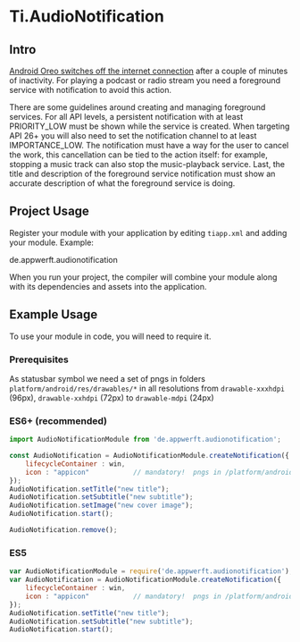 # Ti.AudioNotification

## Intro
[Android Oreo switches off the internet connection](https://developer.android.com/about/versions/oreo/background) after a couple of minutes of inactivity. For playing a podcast or radio stream you need a foreground service with notification to avoid this action.

There are some guidelines around creating and managing foreground services. For all API levels, a persistent notification with at least PRIORITY\_LOW must be shown while the service is created. When targeting API 26+ you will also need to set the notification channel to at least IMPORTANCE\_LOW. The notification must have a way for the user to cancel the work, this cancellation can be tied to the action itself: for example, stopping a music track can also stop the music-playback service. Last, the title and description of the foreground service notification must show an accurate description of what the foreground service is doing.



## Project Usage

Register your module with your application by editing `tiapp.xml` and adding your module.
Example:

<modules>
  <module version="1.0.0">de.appwerft.audionotification</module>
</modules>

When you run your project, the compiler will combine your module along with its dependencies
and assets into the application.

## Example Usage

To use your module in code, you will need to require it.

### Prerequisites
As statusbar symbol we need a set of pngs in folders `platform/android/res/drawables/*` in all resolutions from `drawable-xxxhdpi` (96px), `drawable-xxhdpi` (72px) to `drawable-mdpi` (24px)


### ES6+ (recommended)

```javascript
import AudioNotificationModule from 'de.appwerft.audionotification';

const AudioNotification = AudioNotificationModule.createNotification({
	lifecycleContainer : win,  
	icon : "appicon"           // mandatory!  pngs in /platform/android/res/drawable*
});
AudioNotification.setTitle("new title");
AudioNotification.setSubtitle("new subtitle");
AudioNotification.setImage("new cover image");
AudioNotification.start();

AudioNotification.remove();


```

### ES5

```js
var AudioNotificationModule = require('de.appwerft.audionotification');
var AudioNotification = AudioNotificationModule.createNotification({
	lifecycleContainer : win,
	icon : "appicon"           // mandatory!  pngs in /platform/android/res/drawable*
});
AudioNotification.setTitle("new title");
AudioNotification.setSubtitle("new subtitle");
AudioNotification.start();
```
